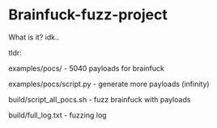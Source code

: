 # Brainfuck-fuzz-project

What is it? idk..

tldr: 

examples/pocs/ - 5040 payloads for brainfuck

examples/pocs/script.py - generate more payloads (infinity)

build/script_all_pocs.sh - fuzz brainfuck with payloads

build/full_log.txt - fuzzing log
